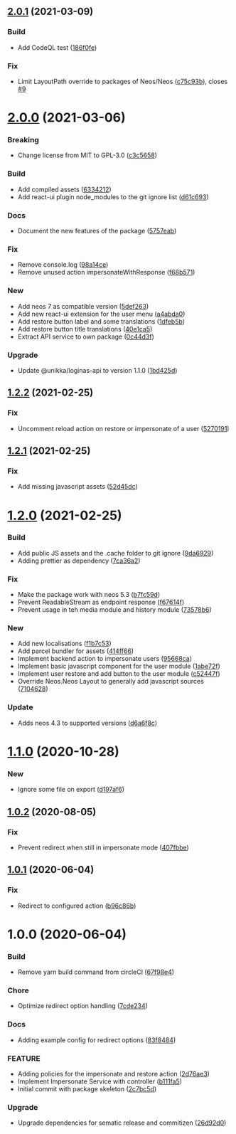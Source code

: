 ## [2.0.1](https://github.com/unikka/login-as/compare/v2.0.0...v2.0.1) (2021-03-09)


### Build

* Add CodeQL test ([186f0fe](https://github.com/unikka/login-as/commit/186f0fe1ffae0769f6161b30509f548a8d7fb37f))

### Fix

* Limit LayoutPath override to packages of Neos/Neos ([c75c93b](https://github.com/unikka/login-as/commit/c75c93b23b3c1ad320b7ae49a7bda7fed7fd2a68)), closes [#9](https://github.com/unikka/login-as/issues/9)

# [2.0.0](https://github.com/unikka/login-as/compare/v1.2.2...v2.0.0) (2021-03-06)


### Breaking

* Change license from MIT to GPL-3.0 ([c3c5658](https://github.com/unikka/login-as/commit/c3c5658d9fbb31c293eac912d8102cb014dc7cea))

### Build

* Add compiled assets ([6334212](https://github.com/unikka/login-as/commit/63342122c058d11c6bfdd61b89c09a73226d2faa))
* Add react-ui plugin node_modules to the git ignore list ([d61c693](https://github.com/unikka/login-as/commit/d61c6935022847611455deea1e844726df937c40))

### Docs

* Document the new features of the package ([5757eab](https://github.com/unikka/login-as/commit/5757eabb775fcd5a75940e3ba9661f80e1829033))

### Fix

* Remove console.log ([98a14ce](https://github.com/unikka/login-as/commit/98a14ce5de48c9fd05c772b4b8b556537edb0d11))
* Remove unused action impersonateWithResponse ([f68b571](https://github.com/unikka/login-as/commit/f68b5717a09d814387df7d6a80e1ca968b467c44))

### New

* Add neos 7 as compatible version ([5def263](https://github.com/unikka/login-as/commit/5def263ac2b184ea35c2eda5b1b19cc08148dc4e))
* Add new react-ui extension for the user menu ([a4abda0](https://github.com/unikka/login-as/commit/a4abda09acfaa73c0e4883f24677c6623624ab68))
* Add restore button label and some translations ([1dfeb5b](https://github.com/unikka/login-as/commit/1dfeb5b6de92ccbeda1c1c1c0919a196afd36e2c))
* Add restore button title translations ([40e1ca5](https://github.com/unikka/login-as/commit/40e1ca5b1de16560449038fdc4abf755a6a264b6))
* Extract API service to own package ([0c44d3f](https://github.com/unikka/login-as/commit/0c44d3ffffc85c97631ee89a4ea8f0fed1250d03))

### Upgrade

* Update @unikka/loginas-api to version 1.1.0 ([1bd425d](https://github.com/unikka/login-as/commit/1bd425d9807debcec8e8b8a9f2f8bf56e7737ec5))

## [1.2.2](https://github.com/unikka/login-as/compare/v1.2.1...v1.2.2) (2021-02-25)


### Fix

* Uncomment reload action on restore or impersonate of a user ([5270191](https://github.com/unikka/login-as/commit/5270191e73a2f07755083b5c84d65b010384803c))

## [1.2.1](https://github.com/unikka/login-as/compare/v1.2.0...v1.2.1) (2021-02-25)


### Fix

* Add missing javascript assets ([52d45dc](https://github.com/unikka/login-as/commit/52d45dcba0d3d5ff4a29723d555cefefba668502))

# [1.2.0](https://github.com/unikka/login-as/compare/v1.1.0...v1.2.0) (2021-02-25)


### Build

* Add public JS assets and the .cache folder to git ignore ([9da6929](https://github.com/unikka/login-as/commit/9da69293992a6b71a74cbc1927a8dbb3ab126b70))
* Adding prettier as dependency ([7ca36a2](https://github.com/unikka/login-as/commit/7ca36a290908e8ba1de5a854679e18e70d820eb5))

### Fix

* Make the package work with neos 5.3 ([b7fc59d](https://github.com/unikka/login-as/commit/b7fc59dbc08213b235d6c17527f0fc876466b25e))
* Prevent ReadableStream as endpoint response ([f67614f](https://github.com/unikka/login-as/commit/f67614f6bffa9b5b5033c6b64c101ca05fc74c9a))
* Prevent usage in teh media module and history module ([73578b6](https://github.com/unikka/login-as/commit/73578b6c9cbf55d54242a1cdbb11965ea86b5a75))

### New

* Add new localisations ([f1b7c53](https://github.com/unikka/login-as/commit/f1b7c5386f7ef803833076ba81e067cafaf9c785))
* Add parcel bundler for assets ([414ff66](https://github.com/unikka/login-as/commit/414ff66ff72fefefa64b64737d6edb90d0326bbb))
* Implement backend action to impersonate users ([95668ca](https://github.com/unikka/login-as/commit/95668ca36ceae5c596add99bd126879402c003e3))
* Implement basic javascript component for the user module ([1abe72f](https://github.com/unikka/login-as/commit/1abe72fc047601b94fa83a43cdae660b3802f0c6))
* Implement user restore and add button to the user module ([c52447f](https://github.com/unikka/login-as/commit/c52447f264fa54582d63613ac0f75b28aede60ba))
* Override Neos.Neos Layout to generally add javascript sources ([7104628](https://github.com/unikka/login-as/commit/71046281c3a5743b5e316c4873f52090fa3a6171))

### Update

* Adds neos 4.3 to supported versions ([d6a6f8c](https://github.com/unikka/login-as/commit/d6a6f8c26530c4475950dd22aad5e17e1ba48623))

# [1.1.0](https://github.com/unikka/login-as/compare/v1.0.2...v1.1.0) (2020-10-28)


### New

* Ignore some file on export ([d197af6](https://github.com/unikka/login-as/commit/d197af6a71315103a92d043e269bf55917867e57))

## [1.0.2](https://github.com/unikka/login-as/compare/v1.0.1...v1.0.2) (2020-08-05)


### Fix

* Prevent redirect when still in impersonate mode ([407fbbe](https://github.com/unikka/login-as/commit/407fbbecb3efdef9a152112b32be79b056feaa43))

## [1.0.1](https://github.com/unikka/login-as/compare/v1.0.0...v1.0.1) (2020-06-04)


### Fix

* Redirect to configured action ([b96c86b](https://github.com/unikka/login-as/commit/b96c86bf46d4ad6f263810c8b585eac8ac132fde))

# 1.0.0 (2020-06-04)


### Build

* Remove yarn build command from circleCI ([67f98e4](https://github.com/unikka/login-as/commit/67f98e4a1b7a6be40e7b03ff7bcf601ca1f3b908))

### Chore

* Optimize redirect option handling ([7cde234](https://github.com/unikka/login-as/commit/7cde234a31cd521057c989f9869c3c58d0b1ba0b))

### Docs

* Adding example config for redirect options ([83f8484](https://github.com/unikka/login-as/commit/83f848455fe869e0e6e26cafc91d5bcb4a3d2955))

### FEATURE

* Adding policies for the impersonate and restore action ([2d76ae3](https://github.com/unikka/login-as/commit/2d76ae3ccb537d6e73846ded0779d1bae888c53d))
* Implement Impersonate Service with controller ([b111fa5](https://github.com/unikka/login-as/commit/b111fa5fb8f7c9f8aa4502daa464ea8c822a4515))
* Initial commit with package skeleton ([2c7bc5d](https://github.com/unikka/login-as/commit/2c7bc5decf8fde77a73c55c4ef371b595be9fa1f))

### Upgrade

* Upgrade dependencies for sematic release and commitizen ([26d92d0](https://github.com/unikka/login-as/commit/26d92d0ad8987e7c186b8a10e1a10339a2666fc2))
